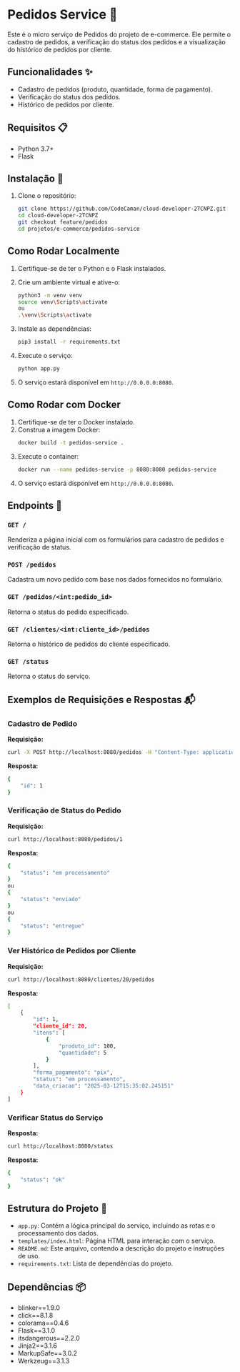 # Pedidos Service 🛒

Este é o micro serviço de Pedidos do projeto de e-commerce. Ele permite o cadastro de pedidos, a verificação do status dos pedidos e a visualização do histórico de pedidos por cliente.

## Funcionalidades ✨

- Cadastro de pedidos (produto, quantidade, forma de pagamento).
- Verificação do status dos pedidos.
- Histórico de pedidos por cliente.

## Requisitos 📋

- Python 3.7+
- Flask

## Instalação 🔧

1. Clone o repositório:

    ```bash
    git clone https://github.com/CodeCaman/cloud-developer-2TCNPZ.git
    cd cloud-developer-2TCNPZ
    git checkout feature/pedidos
    cd projetos/e-commerce/pedidos-service
    ```

## Como Rodar Localmente

1. Certifique-se de ter o Python e o Flask instalados.
   
2. Crie um ambiente virtual e ative-o:

    ```bash
    python3 -m venv venv
    source venv\Scripts\activate
    ou
    .\venv\Scripts\activate
    ```

3. Instale as dependências:

    ```bash
    pip3 install -r requirements.txt
    ```

4. Execute o serviço:
    ```sh
    python app.py
    ```
5. O serviço estará disponível em `http://0.0.0.0:8080`.

## Como Rodar com Docker

1. Certifique-se de ter o Docker instalado.
2. Construa a imagem Docker:
    ```sh
    docker build -t pedidos-service .
    ```
3. Execute o container:
    ```sh
    docker run --name pedidos-service -p 8080:8080 pedidos-service
    ```
4. O serviço estará disponível em `http://0.0.0.0:8080`.

## Endpoints 🔄

### `GET /`

Renderiza a página inicial com os formulários para cadastro de pedidos e verificação de status.

### `POST /pedidos`

Cadastra um novo pedido com base nos dados fornecidos no formulário.

### `GET /pedidos/<int:pedido_id>`

Retorna o status do pedido especificado.

### `GET /clientes/<int:cliente_id>/pedidos`

Retorna o histórico de pedidos do cliente especificado.

### `GET /status`

Retorna o status do serviço.

## Exemplos de Requisições e Respostas 📬

### Cadastro de Pedido

**Requisição:**
```bash
curl -X POST http://localhost:8080/pedidos -H "Content-Type: application/json" -d '{"cliente_id": 20, "itens": [{"produto_id": 100, "quantidade": 5}], "forma_pagamento": "pix"}'
```

**Resposta:**

```bash
{
    "id": 1
}
```

### Verificação de Status do Pedido

**Requisição:**

```bash
curl http://localhost:8080/pedidos/1
```
**Resposta:**

```bash
{
    "status": "em processamento"
}
ou
{
    "status": "enviado"
}
ou
{
    "status": "entregue"
}
```

### Ver Histórico de Pedidos por Cliente

**Requisição:**

```bash
curl http://localhost:8080/clientes/20/pedidos
```
**Resposta:**

```bash
[
    {
        "id": 1,
        "cliente_id": 20,
        "itens": [
            {
                "produto_id": 100,
                "quantidade": 5
            }
        ],
        "forma_pagamento": "pix",
        "status": "em processamento",
        "data_criacao": "2025-03-12T15:35:02.245151"
    }
]
```
### Verificar Status do Serviço

**Resposta:**

```bash
curl http://localhost:8080/status
```

**Resposta:**

```bash
{
    "status": "ok"
}
```

## Estrutura do Projeto 📁

- `app.py`: Contém a lógica principal do serviço, incluindo as rotas e o processamento dos dados.
- `templates/index.html`: Página HTML para interação com o serviço.
- `README.md`: Este arquivo, contendo a descrição do projeto e instruções de uso.
- `requirements.txt`: Lista de dependências do projeto.

## Dependências 📦

- blinker==1.9.0
- click==8.1.8
- colorama==0.4.6
- Flask==3.1.0
- itsdangerous==2.2.0
- Jinja2==3.1.6
- MarkupSafe==3.0.2
- Werkzeug==3.1.3
